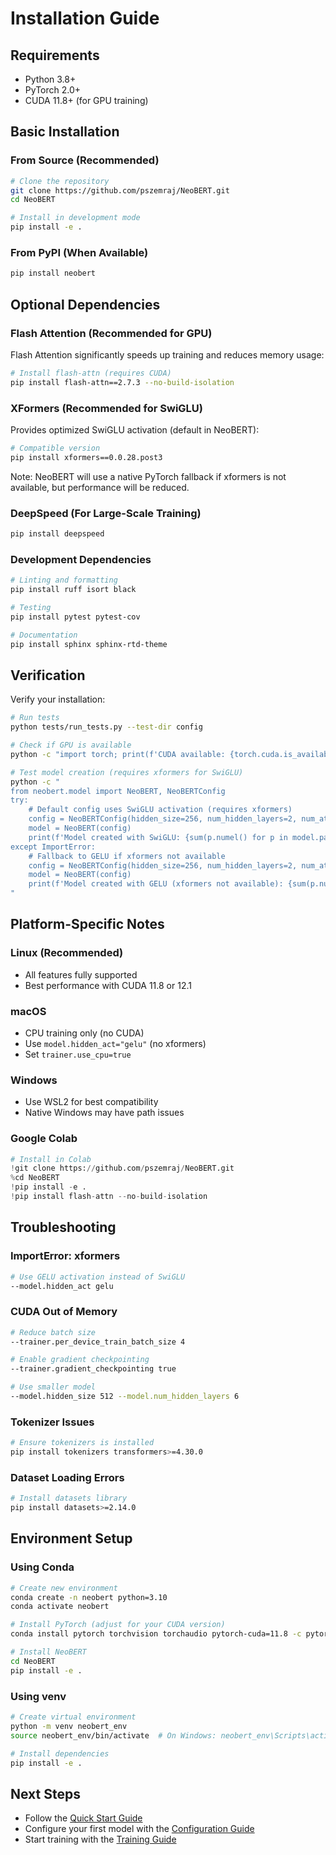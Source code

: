 # Installation Guide

## Requirements

- Python 3.8+
- PyTorch 2.0+
- CUDA 11.8+ (for GPU training)

## Basic Installation

### From Source (Recommended)

```bash
# Clone the repository
git clone https://github.com/pszemraj/NeoBERT.git
cd NeoBERT

# Install in development mode
pip install -e .
```

### From PyPI (When Available)

```bash
pip install neobert
```

## Optional Dependencies

### Flash Attention (Recommended for GPU)

Flash Attention significantly speeds up training and reduces memory usage:

```bash
# Install flash-attn (requires CUDA)
pip install flash-attn==2.7.3 --no-build-isolation
```

### XFormers (Recommended for SwiGLU)

Provides optimized SwiGLU activation (default in NeoBERT):

```bash
# Compatible version
pip install xformers==0.0.28.post3
```

Note: NeoBERT will use a native PyTorch fallback if xformers is not available, but performance will be reduced.

### DeepSpeed (For Large-Scale Training)

```bash
pip install deepspeed
```

### Development Dependencies

```bash
# Linting and formatting
pip install ruff isort black

# Testing
pip install pytest pytest-cov

# Documentation
pip install sphinx sphinx-rtd-theme
```

## Verification

Verify your installation:

```bash
# Run tests
python tests/run_tests.py --test-dir config

# Check if GPU is available
python -c "import torch; print(f'CUDA available: {torch.cuda.is_available()}')"

# Test model creation (requires xformers for SwiGLU)
python -c "
from neobert.model import NeoBERT, NeoBERTConfig
try:
    # Default config uses SwiGLU activation (requires xformers)
    config = NeoBERTConfig(hidden_size=256, num_hidden_layers=2, num_attention_heads=4)
    model = NeoBERT(config)
    print(f'Model created with SwiGLU: {sum(p.numel() for p in model.parameters())} parameters')
except ImportError:
    # Fallback to GELU if xformers not available
    config = NeoBERTConfig(hidden_size=256, num_hidden_layers=2, num_attention_heads=4, hidden_act='gelu')
    model = NeoBERT(config)
    print(f'Model created with GELU (xformers not available): {sum(p.numel() for p in model.parameters())} parameters')
"
```

## Platform-Specific Notes

### Linux (Recommended)
- All features fully supported
- Best performance with CUDA 11.8 or 12.1

### macOS
- CPU training only (no CUDA)
- Use `model.hidden_act="gelu"` (no xformers)
- Set `trainer.use_cpu=true`

### Windows
- Use WSL2 for best compatibility
- Native Windows may have path issues

### Google Colab
```python
# Install in Colab
!git clone https://github.com/pszemraj/NeoBERT.git
%cd NeoBERT
!pip install -e .
!pip install flash-attn --no-build-isolation
```

## Troubleshooting

### ImportError: xformers
```bash
# Use GELU activation instead of SwiGLU
--model.hidden_act gelu
```

### CUDA Out of Memory
```bash
# Reduce batch size
--trainer.per_device_train_batch_size 4

# Enable gradient checkpointing
--trainer.gradient_checkpointing true

# Use smaller model
--model.hidden_size 512 --model.num_hidden_layers 6
```

### Tokenizer Issues
```bash
# Ensure tokenizers is installed
pip install tokenizers transformers>=4.30.0
```

### Dataset Loading Errors
```bash
# Install datasets library
pip install datasets>=2.14.0
```

## Environment Setup

### Using Conda

```bash
# Create new environment
conda create -n neobert python=3.10
conda activate neobert

# Install PyTorch (adjust for your CUDA version)
conda install pytorch torchvision torchaudio pytorch-cuda=11.8 -c pytorch -c nvidia

# Install NeoBERT
cd NeoBERT
pip install -e .
```

### Using venv

```bash
# Create virtual environment
python -m venv neobert_env
source neobert_env/bin/activate  # On Windows: neobert_env\Scripts\activate

# Install dependencies
pip install -e .
```

## Next Steps

- Follow the [Quick Start Guide](quickstart.md)
- Configure your first model with the [Configuration Guide](configuration.md)
- Start training with the [Training Guide](training.md)